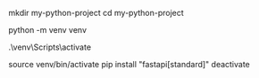 mkdir my-python-project
cd my-python-project

python -m venv venv

.\venv\Scripts\activate

source venv/bin/activate
pip install "fastapi[standard]"
deactivate
